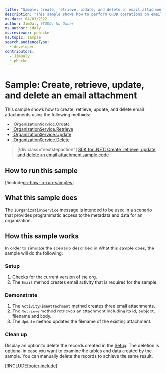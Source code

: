 ```yaml
---
title: "Sample: Create, retrieve, update, and delete an email attachment (Microsoft Dataverse) | Microsoft Docs" # Intent and product brand in a unique string of 43-59 chars including spaces
description: "This sample shows how to perform CRUD operations on email atachments" # 115-145 characters including spaces. This abstract displays in the search result.
ms.date: 04/03/2022
author: JimDaly #TODO: No Owner
ms.author: jdaly
ms.reviewer: pehecke
ms.topic: sample
search.audienceType:
  - developer
contributors:
  - JimDaly
  - phecke
---
```


# Sample: Create, retrieve, update, and delete an email attachment

This sample shows how to create, retrieve, update, and delete email attachments using the following methods:

- [IOrganizationService.Create](/dotnet/api/microsoft.xrm.sdk.iorganizationservice.create)
- [IOrganizationService.Retrieve](/dotnet/api/microsoft.xrm.sdk.iorganizationservice.retrieve)
- [IOrganizationService.Update](/dotnet/api/microsoft.xrm.sdk.iorganizationservice.update)
- [IOrganizationService.Delete](/dotnet/api/microsoft.xrm.sdk.iorganizationservice.delete)

> [!div class="nextstepaction"]
> [SDK for .NET: Create, retrieve, update, and delete an email attachment sample code](https://github.com/microsoft/PowerApps-Samples/tree/master/dataverse/orgsvc/CSharp/CRUDEmailAttachments)

## How to run this sample

[!include[cc-how-to-run-samples](../../includes/cc-how-to-run-samples.md)]

## What this sample does

The `IOrganizationService` message is intended to be used in a scenario that provides programmatic access to the metadata and data for an organization.

## How this sample works

In order to simulate the scenario described in [What this sample does](#what-this-sample-does), the sample will do the following:

### Setup

1. Checks for the current version of the org.
1. The `Email` method creates email activity that is required for the sample.

### Demonstrate

1. The `ActivityMimeAttachment` method creates three email attachments.
1. The `Retrieve` method retrieves an attachment including its id, subject, filename and body.
1. The `Update` method updates the filename of the existing attachment.

### Clean up

Display an option to delete the records created in the [Setup](#setup). The deletion is optional in case you want to examine the tables and data created by the sample. You can manually delete the records to achieve the same result.

[!INCLUDE[footer-include](../../../../includes/footer-banner.md)]

